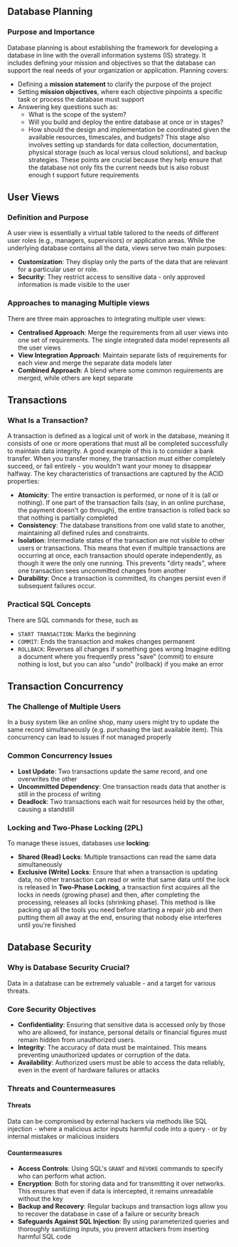 ## Database Planning
### Purpose and Importance
Database planning is about establishing the framework for developing a database in line with the overall information systems (IS) strategy. It includes defining your mission and objectives so that the database can support the real needs of your organization or application. Planning covers:
- Defining a **mission statement** to clarify the purpose of the project
- Setting **mission objectives**, where each objective pinpoints a specific task or process the database must support
- Answering key questions such as:
	- What is the scope of the system?
	- Will you build and deploy the entire database at once or in stages?
	- How should the design and implementation be coordinated given the available resources, timescales, and budgets?
This stage also involves setting up standards for data collection, documentation, physical storage (such as local versus cloud solutions), and backup strategies. These points are crucial because they help ensure that the database not only fits the current needs but is also robust enough t support future requirements
## User Views
### Definition and Purpose
A user view is essentially a virtual table tailored to the needs of different user roles (e.g., managers, supervisors) or application areas. While the underlying database contains all the data, views serve two main purposes:
- **Customization**: They display only the parts of the data that are relevant for a particular user or role.
- **Security**: They restrict access to sensitive data - only approved information is made visible to the user
### Approaches to managing Multiple views
There are three main approaches to integrating multiple user views:
- **Centralised Approach**: Merge the requirements from all user views into one set of requirements. The single integrated data model represents all the user views
- **View Integration Approach**: Maintain separate lists of requirements for each view and merge the separate data models later
- **Combined Approach**: A blend where some common requirements are merged, while others are kept separate
## Transactions
### What Is a Transaction?
A transaction is defined as a logical unit of work in the database, meaning it consists of one or more operations that must all be completed successfully to maintain data integrity. 
A good example of this is to consider a bank transfer. When you transfer money, the transaction must either completely succeed, or fail entirely - you wouldn't want your money to disappear halfway.
The key characteristics of transactions are captured by the ACID properties:
- **Atomicity**: The entire transaction is performed, or none of it is (all or nothing). If one part of the transaction fails (say, in an online purchase, the payment doesn't go through), the entire transaction is rolled back so that nothing is partially completed
- **Consistency**: The database transitions from one valid state to another, maintaining all defined rules and constraints.
- **Isolation**: Intermediate states of the transaction are not visible to other users or transactions. This means that even if multiple transactions are occurring at once, each transaction should operate independently, as though it were the only one running. This prevents "dirty reads", where one transaction sees uncommitted changes from another
- **Durability**: Once a transaction is committed, its changes persist even if subsequent failures occur.
### Practical SQL Concepts
There are SQL commands for these, such as
- `START TRANSACTION`: Marks the beginning
- `COMMIT`: Ends the transaction and makes changes permanent
- `ROLLBACK`: Reverses all changes if something goes wrong
Imagine editing a document where you frequently press "save" (commit) to ensure nothing is lost, but you can also "undo" (rollback) if you make an error

## Transaction Concurrency
### The Challenge of Multiple Users
In a busy system like an online shop, many users might try to update the same record simultaneously (e.g. purchasing the last available item). This concurrency can lead to issues if not managed properly
### Common Concurrency Issues
- **Lost Update**: Two transactions update the same record, and one overwrites the other
- **Uncommitted Dependency**: One transaction reads data that another is still in the process of writing
- **Deadlock**: Two transactions each wait for resources held by the other, causing a standstill
### Locking and Two-Phase Locking (2PL)
To manage these issues, databases use **locking**:
- **Shared (Read) Locks**: Multiple transactions can read the same data simultaneously
- **Exclusive (Write) Locks**: Ensure that when a transaction is updating data, no other transaction can read or write that same data until the lock is released
In **Two-Phase Locking**, a transaction first acquires all the locks in needs (growing phase) and then, after completing the processing, releases all locks (shrinking phase). This method is like packing up all the tools you need before starting a repair job and then putting them all away at the end, ensuring that nobody else interferes until you're finished

## Database Security
### Why is Database Security Crucial?
Data in a database can be extremely valuable - and a target for various threats.
### Core Security Objectives
- **Confidentiality**: Ensuring that sensitive data is accessed only by those who are allowed, for instance, personal details or financial figures must remain hidden from unauthorized users.
- **Integrity**: The accuracy of data must be maintained. This means preventing unauthorized updates or corruption of the data.
- **Availability**: Authorized users must be able to access the data reliably, even in the event of hardware failures or attacks
### Threats and Countermeasures
#### Threats
Data can be compromised by external hackers via methods like SQL injection - where a malicious actor inputs harmful code into a query - or by internal mistakes or malicious insiders
#### Countermeasures
- **Access Controls**: Using SQL's `GRANT` and `REVOKE` commands to specify who can perform what action.
- **Encryption**: Both for storing data and for transmitting it over networks. This ensures that even if data is intercepted, it remains unreadable without the key
- **Backup and Recovery**: Regular backups and transaction logs allow you to recover the database in case of a failure or security breach
- **Safeguards Against SQL Injection**: By using parameterized queries and thoroughly sanitizing inputs, you prevent attackers from inserting harmful SQL code